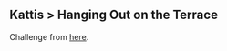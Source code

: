 ## Kattis > Hanging Out on the Terrace

Challenge from [here](https://open.kattis.com/problems/hangingout).
